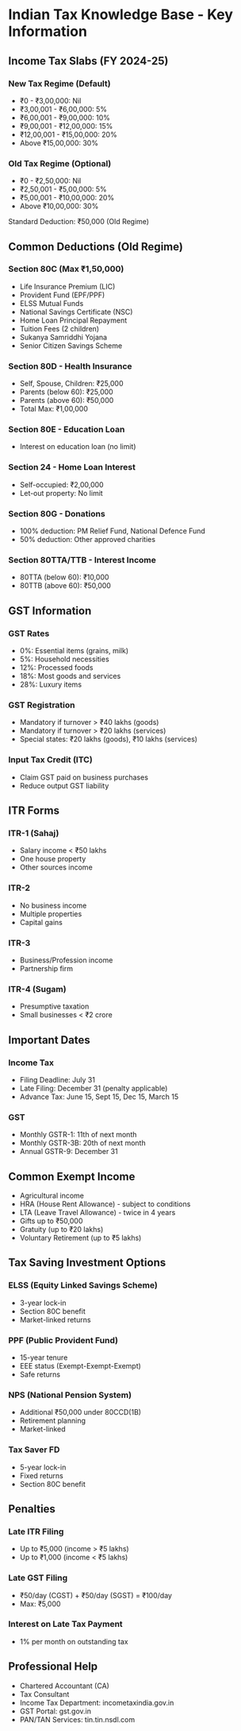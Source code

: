 # Indian Tax Knowledge Base - Key Information

## Income Tax Slabs (FY 2024-25)

### New Tax Regime (Default)
- ₹0 - ₹3,00,000: Nil
- ₹3,00,001 - ₹6,00,000: 5%
- ₹6,00,001 - ₹9,00,000: 10%
- ₹9,00,001 - ₹12,00,000: 15%
- ₹12,00,001 - ₹15,00,000: 20%
- Above ₹15,00,000: 30%

### Old Tax Regime (Optional)
- ₹0 - ₹2,50,000: Nil
- ₹2,50,001 - ₹5,00,000: 5%
- ₹5,00,001 - ₹10,00,000: 20%
- Above ₹10,00,000: 30%

Standard Deduction: ₹50,000 (Old Regime)

## Common Deductions (Old Regime)

### Section 80C (Max ₹1,50,000)
- Life Insurance Premium (LIC)
- Provident Fund (EPF/PPF)
- ELSS Mutual Funds
- National Savings Certificate (NSC)
- Home Loan Principal Repayment
- Tuition Fees (2 children)
- Sukanya Samriddhi Yojana
- Senior Citizen Savings Scheme

### Section 80D - Health Insurance
- Self, Spouse, Children: ₹25,000
- Parents (below 60): ₹25,000
- Parents (above 60): ₹50,000
- Total Max: ₹1,00,000

### Section 80E - Education Loan
- Interest on education loan (no limit)

### Section 24 - Home Loan Interest
- Self-occupied: ₹2,00,000
- Let-out property: No limit

### Section 80G - Donations
- 100% deduction: PM Relief Fund, National Defence Fund
- 50% deduction: Other approved charities

### Section 80TTA/TTB - Interest Income
- 80TTA (below 60): ₹10,000
- 80TTB (above 60): ₹50,000

## GST Information

### GST Rates
- 0%: Essential items (grains, milk)
- 5%: Household necessities
- 12%: Processed foods
- 18%: Most goods and services
- 28%: Luxury items

### GST Registration
- Mandatory if turnover > ₹40 lakhs (goods)
- Mandatory if turnover > ₹20 lakhs (services)
- Special states: ₹20 lakhs (goods), ₹10 lakhs (services)

### Input Tax Credit (ITC)
- Claim GST paid on business purchases
- Reduce output GST liability

## ITR Forms

### ITR-1 (Sahaj)
- Salary income < ₹50 lakhs
- One house property
- Other sources income

### ITR-2
- No business income
- Multiple properties
- Capital gains

### ITR-3
- Business/Profession income
- Partnership firm

### ITR-4 (Sugam)
- Presumptive taxation
- Small businesses < ₹2 crore

## Important Dates

### Income Tax
- Filing Deadline: July 31
- Late Filing: December 31 (penalty applicable)
- Advance Tax: June 15, Sept 15, Dec 15, March 15

### GST
- Monthly GSTR-1: 11th of next month
- Monthly GSTR-3B: 20th of next month
- Annual GSTR-9: December 31

## Common Exempt Income

- Agricultural income
- HRA (House Rent Allowance) - subject to conditions
- LTA (Leave Travel Allowance) - twice in 4 years
- Gifts up to ₹50,000
- Gratuity (up to ₹20 lakhs)
- Voluntary Retirement (up to ₹5 lakhs)

## Tax Saving Investment Options

### ELSS (Equity Linked Savings Scheme)
- 3-year lock-in
- Section 80C benefit
- Market-linked returns

### PPF (Public Provident Fund)
- 15-year tenure
- EEE status (Exempt-Exempt-Exempt)
- Safe returns

### NPS (National Pension System)
- Additional ₹50,000 under 80CCD(1B)
- Retirement planning
- Market-linked

### Tax Saver FD
- 5-year lock-in
- Fixed returns
- Section 80C benefit

## Penalties

### Late ITR Filing
- Up to ₹5,000 (income > ₹5 lakhs)
- Up to ₹1,000 (income < ₹5 lakhs)

### Late GST Filing
- ₹50/day (CGST) + ₹50/day (SGST) = ₹100/day
- Max: ₹5,000

### Interest on Late Tax Payment
- 1% per month on outstanding tax

## Professional Help

- Chartered Accountant (CA)
- Tax Consultant
- Income Tax Department: incometaxindia.gov.in
- GST Portal: gst.gov.in
- PAN/TAN Services: tin.tin.nsdl.com
